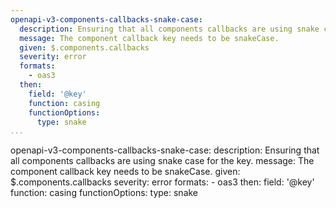 ```yaml
---
openapi-v3-components-callbacks-snake-case:
  description: Ensuring that all components callbacks are using snake case for the key.
  message: The component callback key needs to be snakeCase.
  given: $.components.callbacks
  severity: error
  formats:
    - oas3
  then:
    field: '@key'
    function: casing
    functionOptions:
      type: snake
...
```

openapi-v3-components-callbacks-snake-case:
  description: Ensuring that all components callbacks are using snake case for the key.
  message: The component callback key needs to be snakeCase.
  given: $.components.callbacks
  severity: error
  formats:
    - oas3
  then:
    field: '@key'
    function: casing
    functionOptions:
      type: snake
